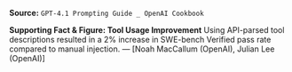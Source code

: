 **Source:** `GPT-4.1 Prompting Guide _ OpenAI Cookbook`

**Supporting Fact & Figure: Tool Usage Improvement**
Using API-parsed tool descriptions resulted in a 2% increase in SWE-bench Verified pass rate compared to manual injection. — [Noah MacCallum (OpenAI), Julian Lee (OpenAI)]
